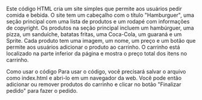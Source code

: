 Este código HTML cria um site simples que permite aos usuários pedir comida e bebida. O site tem um cabeçalho com o título "Hamburguer", uma seção principal com uma lista de produtos e um rodapé com informações de copyright. Os produtos na seção principal incluem um hambúrguer, uma pizza, um sanduíche, batatas fritas, uma Coca-Cola, um guaraná e um Sprite. Cada produto tem uma imagem, um nome, um preço e um botão que permite aos usuários adicionar o produto ao carrinho. O carrinho está localizado na parte inferior da página e mostra o preço total dos itens no carrinho.

Como usar o código
Para usar o código, você precisará salvar o arquivo como index.html e abri-lo em um navegador da web. Você pode então adicionar ou remover produtos do carrinho e clicar no botão "Finalizar pedido" para fazer o pedido.
